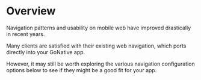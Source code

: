 # Overview

Navigation patterns and usability on mobile web have improved drastically in recent years.

Many clients are satisfied with their existing web navigation, which ports directly into your GoNative app.

However, it may still be worth exploring the various navigation configuration options below to see if they might be a good fit for your app.

